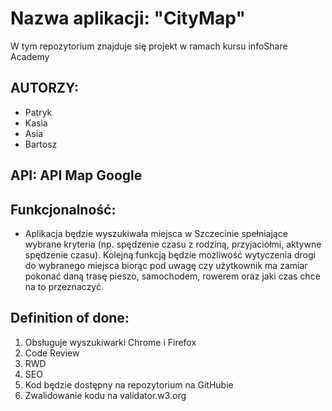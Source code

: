 # Nazwa aplikacji: "CityMap" #

W tym repozytorium znajduje się projekt w ramach kursu infoShare Academy

## AUTORZY: ##

- Patryk
- Kasia
- Asia
- Bartosz

## API: API Map Google ##

## Funkcjonalność:

- Aplikacja będzie wyszukiwała miejsca w Szczecinie spełniające wybrane kryteria (np. spędzenie czasu z rodziną, przyjaciółmi, aktywne spędzenie czasu). Kolejną funkcją będzie możliwość wytyczenia drogi do wybranego miejsca biorąc pod uwagę czy użytkownik ma zamiar pokonać daną trasę pieszo, samochodem, rowerem oraz jaki czas chce na to przeznaczyć. 

## Definition of done: ## 

1. Obsługuje wyszukiwarki Chrome i Firefox 
2. Code Review 
3. RWD  
4. SEO 
5. Kod będzie dostępny na repozytorium na GitHubie 
6. Zwalidowanie kodu na validator.w3.org